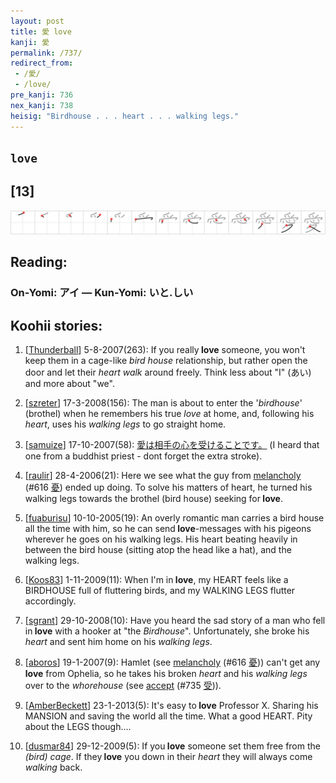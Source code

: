 ```yaml
---
layout: post
title: 愛 love
kanji: 愛
permalink: /737/
redirect_from:
 - /愛/
 - /love/
pre_kanji: 736
nex_kanji: 738
heisig: "Birdhouse . . . heart . . . walking legs."
---
```


## `love`

## [13]

<div class="stroke"><img src="../images/E6849B.png" /></div>

## Reading:

### On-Yomi: アイ &mdash; Kun-Yomi: いと.しい

## Koohii stories:

1) [<a href="http://kanji.koohii.com/profile/Thunderball">Thunderball</a>] 5-8-2007(263): If you really<strong> love</strong> someone, you won&#039;t keep them in a cage-like <em>bird house</em> relationship, but rather open the door and let their <em>heart</em> <em>walk</em> around freely. Think less about &quot;I&quot; (あい) and more about &quot;we&quot;. 

2) [<a href="http://kanji.koohii.com/profile/szreter">szreter</a>] 17-3-2008(156): The man is about to enter the &#039;<em>birdhouse</em>&#039; (brothel) when he remembers his true <em>love</em> at home, and, following his <em>heart</em>, uses his <em>walking legs</em> to go straight home. 

3) [<a href="http://kanji.koohii.com/profile/samuize">samuize</a>] 17-10-2007(58):   <a href="http://jisho.org/kanji/details/愛は相手の心を受けることです。">愛は相手の心を受けることです。</a>  (I heard that one from a buddhist priest - dont forget the extra stroke). 

4) [<a href="http://kanji.koohii.com/profile/raulir">raulir</a>] 28-4-2006(21): Here we see what the guy from <a href="../616">melancholy</a> <span class="index">(#616 <a href="http://jisho.org/kanji/details/憂">憂</a>)</span> ended up doing. To solve his matters of heart, he turned his walking legs towards the brothel (bird house) seeking for<strong> love</strong>. 

5) [<a href="http://kanji.koohii.com/profile/fuaburisu">fuaburisu</a>] 10-10-2005(19): An overly romantic man carries a bird house all the time with him, so he can send<strong> love</strong>-messages with his pigeons wherever he goes on his walking legs. His heart beating heavily in between the bird house (sitting atop the head like a hat), and the walking legs. 

6) [<a href="http://kanji.koohii.com/profile/Koos83">Koos83</a>] 1-11-2009(11): When I&#039;m in<strong> love</strong>, my HEART feels like a BIRDHOUSE full of fluttering birds, and my WALKING LEGS flutter accordingly. 

7) [<a href="http://kanji.koohii.com/profile/sgrant">sgrant</a>] 29-10-2008(10): Have you heard the sad story of a man who fell in<strong> love</strong> with a hooker at &quot;the <em>Birdhouse</em>&quot;. Unfortunately, she broke his <em>heart</em> and sent him home on his <em>walking legs</em>. 

8) [<a href="http://kanji.koohii.com/profile/aboros">aboros</a>] 19-1-2007(9): Hamlet (see <a href="../616">melancholy</a> <span class="index">(#616 <a href="http://jisho.org/kanji/details/憂">憂</a>)</span>) can&#039;t get any<strong> love</strong> from Ophelia, so he takes his broken <em>heart</em> and his <em>walking legs</em> over to the <em>whorehouse</em> (see <a href="../735">accept</a> <span class="index">(#735 <a href="http://jisho.org/kanji/details/受">受</a>)</span>). 

9) [<a href="http://kanji.koohii.com/profile/AmberBeckett">AmberBeckett</a>] 23-1-2013(5): It&#039;s easy to<strong> love</strong> Professor X. Sharing his MANSION and saving the world all the time. What a good HEART. Pity about the LEGS though.... 

10) [<a href="http://kanji.koohii.com/profile/dusmar84">dusmar84</a>] 29-12-2009(5): If you<strong> love</strong> someone set them free from the <em>(bird) cage</em>. If they<strong> love</strong> you down in their <em>heart</em> they will always come <em>walking</em> back. 
